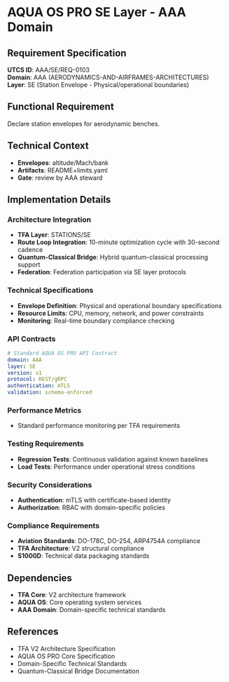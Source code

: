 # AQUA OS PRO SE Layer - AAA Domain

## Requirement Specification

**UTCS ID**: AAA/SE/REQ-0103  
**Domain**: AAA (AERODYNAMICS-AND-AIRFRAMES-ARCHITECTURES)  
**Layer**: SE (Station Envelope - Physical/operational boundaries)  

## Functional Requirement

Declare station envelopes for aerodynamic benches.

## Technical Context

- **Envelopes**: altitude/Mach/bank
- **Artifacts**: README+limits.yaml
- **Gate**: review by AAA steward


## Implementation Details

### Architecture Integration
- **TFA Layer**: STATIONS/SE
- **Route Loop Integration**: 10-minute optimization cycle with 30-second cadence
- **Quantum-Classical Bridge**: Hybrid quantum-classical processing support
- **Federation**: Federation participation via SE layer protocols

### Technical Specifications

- **Envelope Definition**: Physical and operational boundary specifications
- **Resource Limits**: CPU, memory, network, and power constraints
- **Monitoring**: Real-time boundary compliance checking

### API Contracts


```yaml
# Standard AQUA OS PRO API Contract
domain: AAA
layer: SE
version: v1
protocol: REST/gRPC
authentication: mTLS
validation: schema-enforced
```

### Performance Metrics

- Standard performance monitoring per TFA requirements

### Testing Requirements

- **Regression Tests**: Continuous validation against known baselines
- **Load Tests**: Performance under operational stress conditions

### Security Considerations

- **Authentication**: mTLS with certificate-based identity
- **Authorization**: RBAC with domain-specific policies

### Compliance Requirements

- **Aviation Standards**: DO-178C, DO-254, ARP4754A compliance
- **TFA Architecture**: V2 structural compliance
- **S1000D**: Technical data packaging standards

## Dependencies

- **TFA Core**: V2 architecture framework
- **AQUA OS**: Core operating system services
- **AAA Domain**: Domain-specific technical standards

## References

- TFA V2 Architecture Specification
- AQUA OS PRO Core Specification
- Domain-Specific Technical Standards
- Quantum-Classical Bridge Documentation
